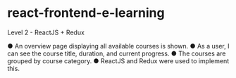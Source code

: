 # react-frontend-e-learning
Level 2 - ReactJS + Redux

● An overview page displaying all available courses is shown.
● As a user, I can see the course title, duration, and current progress.
● The courses are grouped by course category.
● ReactJS and Redux were used to implement this.
